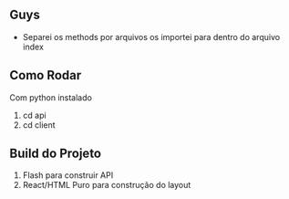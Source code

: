 ## Guys
* Separei os methods por arquivos os importei para dentro do arquivo index

## Como Rodar
Com python instalado
1. cd api
2. cd client

## Build do Projeto
1. Flash para construir API
2. React/HTML Puro para construção do layout




